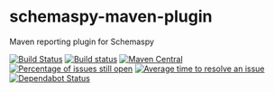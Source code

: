 # schemaspy-maven-plugin
Maven reporting plugin for Schemaspy

[![Build Status](https://travis-ci.org/GeoDienstenCentrum/schemaspy-maven-plugin.svg?branch=master)](https://travis-ci.org/GeoDienstenCentrum/schemaspy-maven-plugin)
[![Build status](https://ci.appveyor.com/api/projects/status/nn71bbgdqx2pmj9h/branch/master?svg=true)](https://ci.appveyor.com/project/mprins/schemaspy-maven-plugin/branch/master)
[![Maven Central](https://maven-badges.herokuapp.com/maven-central/nl.geodienstencentrum.maven/schemaspy-maven-plugin/badge.svg)](https://maven-badges.herokuapp.com/maven-central/nl.geodienstencentrum.maven/schemaspy-maven-plugin/)
[![Percentage of issues still open](http://isitmaintained.com/badge/open/GeoDienstenCentrum/schemaspy-maven-plugin.svg)](http://isitmaintained.com/project/GeoDienstenCentrum/sass-maven-plugin "Percentage of issues still open")
[![Average time to resolve an issue](http://isitmaintained.com/badge/resolution/GeoDienstenCentrum/schemaspy-maven-plugin.svg)](http://isitmaintained.com/project/GeoDienstenCentrum/sass-maven-plugin "Average time to resolve an issue")
[![Dependabot Status](https://api.dependabot.com/badges/status?host=github&repo=GeoDienstenCentrum/maven-schemaspy-plugin)](https://dependabot.com)
